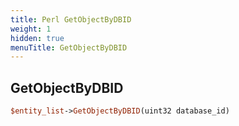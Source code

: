 ```yaml
---
title: Perl GetObjectByDBID
weight: 1
hidden: true
menuTitle: GetObjectByDBID
---
```

## GetObjectByDBID
```perl
$entity_list->GetObjectByDBID(uint32 database_id)
```